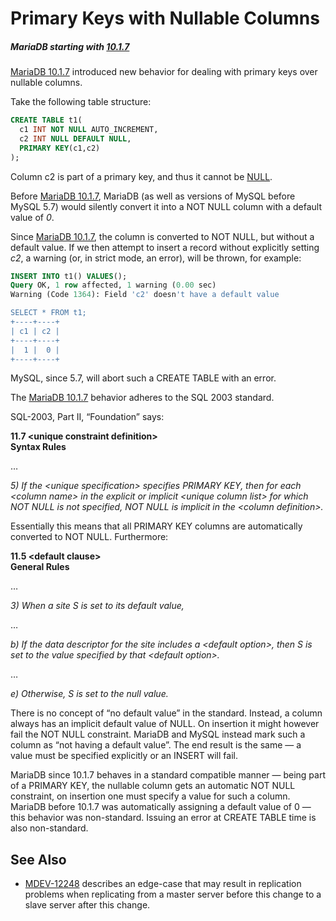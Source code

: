 # Primary Keys with Nullable Columns

##### MariaDB starting with [10.1.7](/kb/en/mariadb-1017-release-notes/)

[MariaDB 10.1.7](/kb/en/mariadb-1017-release-notes/) introduced new behavior for dealing with primary keys over nullable columns.

Take the following table structure:

```sql
CREATE TABLE t1(
  c1 INT NOT NULL AUTO_INCREMENT, 
  c2 INT NULL DEFAULT NULL, 
  PRIMARY KEY(c1,c2)
);
```

Column c2 is part of a primary key, and thus it cannot be [NULL](/columns-storage-engines-and-plugins/data-types/null-values).

Before [MariaDB 10.1.7](/kb/en/mariadb-1017-release-notes/), MariaDB (as well as versions of MySQL before MySQL 5.7) would silently convert it into a NOT NULL column with a default value of <em>0</em>.

Since [MariaDB 10.1.7](/kb/en/mariadb-1017-release-notes/), the column is converted to NOT NULL, but without a default value. If we then attempt to insert a record without explicitly setting <em>c2</em>, a warning (or, in  strict mode, an error), will be thrown, for example:

```sql
INSERT INTO t1() VALUES();
Query OK, 1 row affected, 1 warning (0.00 sec)
Warning (Code 1364): Field 'c2' doesn't have a default value

SELECT * FROM t1;
+----+----+
| c1 | c2 |
+----+----+
|  1 |  0 |
+----+----+
```

MySQL, since 5.7, will abort such a CREATE TABLE with an error.

The [MariaDB 10.1.7](/kb/en/mariadb-1017-release-notes/) behavior adheres to the SQL 2003 standard.

SQL-2003, Part II, “Foundation” says:

<strong>11.7 &lt;unique constraint definition&gt;</strong><br><strong>Syntax Rules</strong>

…

<em>5) If the &lt;unique specification&gt; specifies PRIMARY KEY, then for each &lt;column name&gt; in the explicit or implicit &lt;unique column list&gt; for which NOT NULL is not specified, NOT NULL is implicit in the &lt;column definition&gt;.</em>

Essentially this means that all PRIMARY KEY columns are automatically converted to NOT NULL. Furthermore:

<strong>11.5 &lt;default clause&gt;</strong><br>
<strong>General Rules</strong>

…

<em>3) When a site S is set to its default value,</em>

…

<em>b) If the data descriptor for the site includes a &lt;default option&gt;, then S is set to the value specified by that &lt;default option&gt;.</em>

…

<em>e) Otherwise, S is set to the null value.</em>

There is no concept of “no default value” in the standard. Instead, a column always has an implicit default value of NULL. On insertion it might however fail the NOT NULL constraint. MariaDB and MySQL instead mark such a column as “not having a default value”. The end result is the same — a value must be specified explicitly or an INSERT will fail.

MariaDB since 10.1.7 behaves in a standard compatible manner — being part of a PRIMARY KEY, the nullable column gets an automatic NOT NULL constraint, on insertion one must specify a value for such a column. MariaDB before 10.1.7 was automatically assigning a default value of 0 — this behavior was non-standard. Issuing an error at CREATE TABLE time is also non-standard.

## See Also

- [MDEV-12248](https://jira.mariadb.org/browse/MDEV-12248) describes an edge-case that may result in replication problems when replicating from a master server before this change to a slave server after this change.